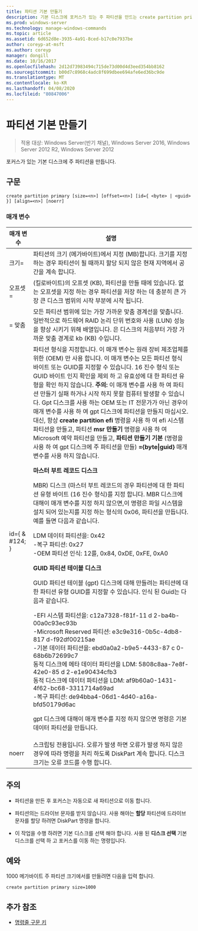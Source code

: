 ```yaml
---
title: 파티션 기본 만들기
description: 기본 디스크에 포커스가 있는 주 파티션을 만드는 create partition primary에 대 한 Windows 명령 항목입니다.
ms.prod: windows-server
ms.technology: manage-windows-commands
ms.topic: article
ms.assetid: 6d652d8e-3935-4a91-8ced-b17c0e7937be
author: coreyp-at-msft
ms.author: coreyp
manager: dongill
ms.date: 10/16/2017
ms.openlocfilehash: 2d12d73983494c715de73d00d4d3eed354bb8162
ms.sourcegitcommit: b00d7c8968c4adc8f699dbee694afe6ed36bc9de
ms.translationtype: MT
ms.contentlocale: ko-KR
ms.lasthandoff: 04/08/2020
ms.locfileid: "80847006"
---
```

# <a name="create-partition-primary"></a>파티션 기본 만들기

>적용 대상: Windows Server(반기 채널), Windows Server 2016, Windows Server 2012 R2, Windows Server 2012

포커스가 있는 기본 디스크에 주 파티션을 만듭니다.  
  
## <a name="syntax"></a>구문  
  
```  
create partition primary [size=<n>] [offset=<n>] [id={ <byte> | <guid> }] [align=<n>] [noerr]  
```  
  
### <a name="parameters"></a>매개 변수  
  
|          매개 변수           |                                                                                                                                                                                                                                                                                                                                                                                                                                                                                                                                                                                                                                                                                                                                                                                                                                                                                                                                                                                                                                                                                           설명                                                                                                                                                                                                                                                                                                                                                                                                                                                                                                                                                                                                                                                                                                                                                                                                                                                                                                                                                                                                                                                                                           |
|------------------------------|-------------------------------------------------------------------------------------------------------------------------------------------------------------------------------------------------------------------------------------------------------------------------------------------------------------------------------------------------------------------------------------------------------------------------------------------------------------------------------------------------------------------------------------------------------------------------------------------------------------------------------------------------------------------------------------------------------------------------------------------------------------------------------------------------------------------------------------------------------------------------------------------------------------------------------------------------------------------------------------------------------------------------------------------------------------------------------------------------------------------------------------------------------------------------------------------------------------------------------------------------------------------------------------------------------------------------------------------------------------------------------------------------------------------------------------------------------------------------------------------------------------------------------------------------------------------------------------------------------------------------------------------------------------------------------------------------------------------------------------------------------------------------------------------------------------------------------------------------------------------------------------------------------------------------------------------------------------------------------------------------------------------------------------------------------------------------------------------------------------------------------------------------------------------------------------------------|
|          크기\=<n>           |                                                                                                                                                                                                                                                                                                                                                                                                                                                                                                                                                                                                                                                                                                                                                                                                                                                                                                                                                                                                              파티션의 크기 (메가바이트)에서 지정 \(MB\)합니다. 크기를 지정 하는 경우 파티션이 될 때까지 할당 되지 않은 현재 지역에서 공간을 계속 합니다.                                                                                                                                                                                                                                                                                                                                                                                                                                                                                                                                                                                                                                                                                                                                                                                                                                                                                                                                                                                                              |
|         오프셋\=<n>          |                                                                                                                                                                                                                                                                                                                                                                                                                                                                                                                                                                                                                                                                                                                                                                                                                                                                                                                                                                                                 (킬로바이트)의 오프셋 \(KB\), 파티션을 만들 때에 있습니다. 없는 오프셋을 지정 하는 경우 파티션을 저장 하는 데 충분히 큰 가장 큰 디스크 범위의 시작 부분에 시작 됩니다.                                                                                                                                                                                                                                                                                                                                                                                                                                                                                                                                                                                                                                                                                                                                                                                                                                                                                                                                                                                                 |
|          \=<n> 맞춤          |                                                                                                                                                                                                                                                                                                                                                                                                                                                                                                                                                                                                                                                                                                                                                                                                                                                                                                                                                              모든 파티션 범위에 있는 가장 가까운 맞춤 경계선을 맞춥니다. 일반적으로 하드웨어 RAID 논리 단위 번호와 사용 \(LUN\) 성능을 향상 시키기 위해 배열입니다. <n>은 디스크의 처음부터 가장 가까운 맞춤 경계로 kb \(KB\) 수입니다.                                                                                                                                                                                                                                                                                                                                                                                                                                                                                                                                                                                                                                                                                                                                                                                                                                                                                                                                                               |
| id\={ <byte> & #124; <guid> } | 파티션 형식을 지정합니다. 이 매개 변수는 원래 장비 제조업체를 위한 \(OEM\) 만 사용 합니다. 이 매개 변수는 모든 파티션 형식 바이트 또는 GUID를 지정할 수 있습니다. 16 진수 형식 또는 GUID 바이트 인지 확인을 제외 하 고 유효성에 대 한 파티션 유형을 확인 하지 않습니다. **주의:** 이 매개 변수를 사용 하 여 파티션 만들기 실패 하거나 시작 하지 못할 컴퓨터 발생할 수 있습니다. Gpt 디스크를 사용 하는 OEM 또는 IT 전문가가 아닌 경우이 매개 변수를 사용 하 여 gpt 디스크에 파티션을 만들지 마십시오. 대신, 항상 **create partition efi** 명령을 사용 하 여 efi 시스템 파티션을 만들고, 파티션 **msr 만들기** 명령을 사용 하 여 Microsoft 예약 파티션을 만들고, **파티션 만들기 기본** \(명령을 사용 하 여 gpt 디스크에 주 파티션을 만들\) **\={byte&#124;guid}** 매개 변수를 사용 하지 않습니다.<p>**마스터 부트 레코드 디스크**<p>MBR\) 디스크 \(마스터 부트 레코드의 경우 파티션에 대 한 파티션 유형 바이트 (16 진수 형식)를 지정 합니다. MBR 디스크에 대해이 매개 변수를 지정 하지 않으면,이 명령은 파일 시스템을 설치 되어 있는지를 지정 하는 형식의 0x06, 파티션을 만듭니다. 예를 들면 다음과 같습니다.<p>LDM 데이터 파티션을: 0x42<br />-복구 파티션: 0x27<br />-OEM 파티션 인식: 12를, 0x84, 0xDE, 0xFE, 0xA0<p>**GUID 파티션 테이블 디스크**<p>GUID 파티션 테이블 \(gpt\) 디스크에 대해 만들려는 파티션에 대 한 파티션 유형 GUID를 지정할 수 있습니다. 인식 된 Guid는 다음과 같습니다.<p>-EFI 시스템 파티션을: c12a7328\-f81f\-11 d 2\-ba4b\-00a0c93ec93b<br />-Microsoft Reserved 파티션: e3c9e316\-0b5c\-4db8\-817 d\-f92df00215ae<br />-기본 데이터 파티션을: ebd0a0a2\-b9e5\-4433\-87 c 0\-68b6b72699c7<br />동적 디스크에 메타 데이터 파티션을 LDM: 5808c8aa\-7e8f\-42e0\-85 d 2\-e1e90434cfb3<br />동적 디스크에 데이터 파티션을 LDM: af9b60a0\-1431\-4f62\-bc68\-3311714a69ad<br />-복구 파티션: de94bba4\-06d1\-4d40\-a16a\-bfd50179d6ac<p>gpt 디스크에 대해이 매개 변수를 지정 하지 않으면 명령은 기본 데이터 파티션을 만듭니다. |
|            noerr             |                                                                                                                                                                                                                                                                                                                                                                                                                                                                                                                                                                                                                                                                                                                                                                                                                                                                                                                                                                                            스크립팅 전용입니다. 오류가 발생 하면 오류가 발생 하지 않은 경우에 따라 명령을 처리 하도록 DiskPart 계속 합니다. 디스크 크기는 오류 코드를 수행 합니다.                                                                                                                                                                                                                                                                                                                                                                                                                                                                                                                                                                                                                                                                                                                                                                                                                                                                                                                                                                                            |
  
## <a name="remarks"></a>주의  
  
-   파티션을 만든 후 포커스는 자동으로 새 파티션으로 이동 합니다.  
  
-   파티션의는 드라이브 문자를 받지 않습니다. 사용 해야는 **할당** 파티션에 드라이브 문자를 할당 하려면 DiskPart 명령을 합니다.  
  
-   이 작업을 수행 하려면 기본 디스크를 선택 해야 합니다. 사용 된 **디스크 선택** 기본 디스크를 선택 하 고 포커스를 이동 하는 명령입니다.  
  
## <a name="examples"></a><a name=BKMK_examples></a>예와  
1000 메가바이트 주 파티션 크기에서를 만들려면 다음을 입력 합니다.  
  
```  
create partition primary size=1000  
```  
  
## <a name="additional-references"></a>추가 참조  
- [명령줄 구문 키](command-line-syntax-key.md)  
  

  

